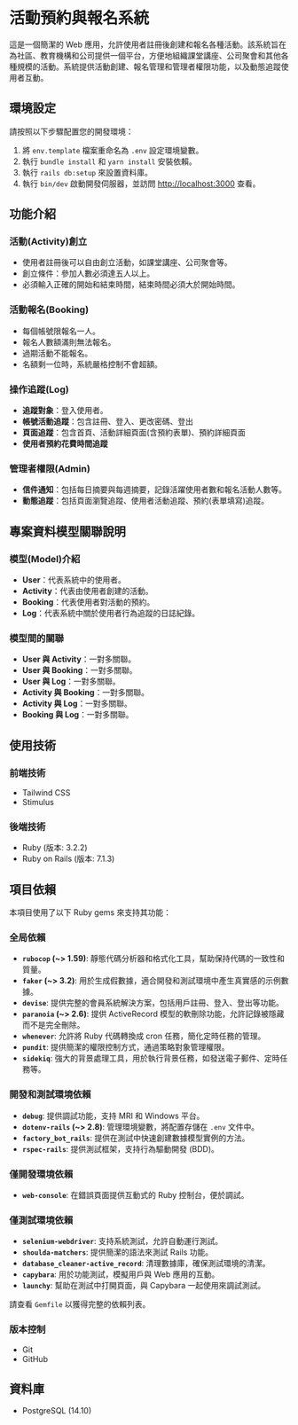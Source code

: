 # 活動預約與報名系統

這是一個簡潔的 Web 應用，允許使用者註冊後創建和報名各種活動。該系統旨在為社區、教育機構和公司提供一個平台，方便地組織課堂講座、公司聚會和其他各種規模的活動。系統提供活動創建、報名管理和管理者權限功能，以及動態追蹤使用者互動。

## 環境設定

請按照以下步驟配置您的開發環境：

1. 將 `env.template` 檔案重命名為 `.env` 設定環境變數。
2. 執行 `bundle install` 和 `yarn install` 安裝依賴。
3. 執行 `rails db:setup` 來設置資料庫。
4. 執行 `bin/dev` 啟動開發伺服器，並訪問 [http://localhost:3000](http://localhost:3000) 查看。

## 功能介紹

### 活動(Activity)創立

- 使用者註冊後可以自由創立活動，如課堂講座、公司聚會等。
- 創立條件：參加人數必須達五人以上。
- 必須輸入正確的開始和結束時間，結束時間必須大於開始時間。

### 活動報名(Booking)

- 每個帳號限報名一人。
- 報名人數額滿則無法報名。
- 過期活動不能報名。
- 名額剩一位時，系統嚴格控制不會超額。

### 操作追蹤(Log)

- **追蹤對象**：登入使用者。
- **帳號活動追蹤**：包含註冊、登入、更改密碼、登出
- **頁面追蹤**：包含首頁、活動詳細頁面(含預約表單)、預約詳細頁面
- **使用者預約花費時間追蹤**

### 管理者權限(Admin)

- **信件通知**：包括每日摘要與每週摘要，記錄活躍使用者數和報名活動人數等。
- **動態追蹤**：包括頁面瀏覽追蹤、使用者活動追蹤、預約(表單填寫)追蹤。

## 專案資料模型關聯說明

### 模型(Model)介紹

- **User**：代表系統中的使用者。
- **Activity**：代表由使用者創建的活動。
- **Booking**：代表使用者對活動的預約。
- **Log**：代表系統中關於使用者行為追蹤的日誌紀錄。

### 模型間的關聯

- **User 與 Activity**：一對多關聯。
- **User 與 Booking**：一對多關聯。
- **User 與 Log**：一對多關聯。
- **Activity 與 Booking**：一對多關聯。
- **Activity 與 Log**：一對多關聯。
- **Booking 與 Log**：一對多關聯。

## 使用技術

### 前端技術

- Tailwind CSS
- Stimulus

### 後端技術

- Ruby (版本: 3.2.2)
- Ruby on Rails (版本: 7.1.3)

## 項目依賴

本項目使用了以下 Ruby gems 來支持其功能：

### 全局依賴

- **`rubocop` (~> 1.59)**: 靜態代碼分析器和格式化工具，幫助保持代碼的一致性和質量。
- **`faker` (~> 3.2)**: 用於生成假數據，適合開發和測試環境中產生真實感的示例數據。
- **`devise`**: 提供完整的會員系統解決方案，包括用戶註冊、登入、登出等功能。
- **`paranoia` (~> 2.6)**: 提供 ActiveRecord 模型的軟刪除功能，允許記錄被隱藏而不是完全刪除。
- **`whenever`**: 允許將 Ruby 代碼轉換成 cron 任務，簡化定時任務的管理。
- **`pundit`**: 提供簡潔的權限控制方式，通過策略對象管理權限。
- **`sidekiq`**: 強大的背景處理工具，用於執行背景任務，如發送電子郵件、定時任務等。

### 開發和測試環境依賴

- **`debug`**: 提供調試功能，支持 MRI 和 Windows 平台。
- **`dotenv-rails` (~> 2.8)**: 管理環境變數，將配置存儲在 `.env` 文件中。
- **`factory_bot_rails`**: 提供在測試中快速創建數據模型實例的方法。
- **`rspec-rails`**: 提供測試框架，支持行為驅動開發 (BDD)。

### 僅開發環境依賴

- **`web-console`**: 在錯誤頁面提供互動式的 Ruby 控制台，便於調試。

### 僅測試環境依賴

- **`selenium-webdriver`**: 支持系統測試，允許自動運行測試。
- **`shoulda-matchers`**: 提供簡潔的語法來測試 Rails 功能。
- **`database_cleaner-active_record`**: 清理數據庫，確保測試環境的清潔。
- **`capybara`**: 用於功能測試，模擬用戶與 Web 應用的互動。
- **`launchy`**: 幫助在測試中打開頁面，與 Capybara 一起使用來調試測試。

請查看 `Gemfile` 以獲得完整的依賴列表。

### 版本控制

- Git
- GitHub

## 資料庫

- PostgreSQL (14.10)
